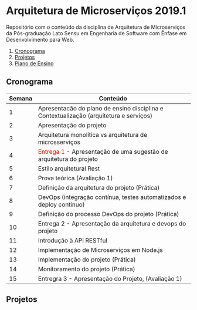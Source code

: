 # Arquitetura de Microserviços 2019.1

Repositório com o conteúdo da disciplina de Arquitetura de Microserviços da Pós-graduação Lato Sensu em Engenharia de Software com Ênfase em Desenvolvimento para Web.

  1. [Cronograma](#cronograma)
  1. [Projetos](#projetos)
  1. [Plano de Ensino](https://github.com/prof-jesiel-viana/microservicos-2019-1/blob/master/Plano%20de%20ensino.pdf)


  ## Cronograma

| Semana | Conteúdo |
| ------ | ------ |
| 1 | Apresentacão do plano de ensino disciplina e Contextualização (arquitetura e serviços) |
| 2 | Apresentação do projeto |
| 3 | Arquitetura monolítica vs arquitetura de microsserviços |
| 4 |  <span style="color:red">Entrega 1</span> - Apresentação de uma sugestão de arquitetura do projeto  |
| 5 | Estilo arquitetural Rest |
| 6 | Prova teórica (Avaliação 1) |
| 7 | Definição da arquitetura do projeto (Prática) |
| 8 | DevOps (integração contínua, testes automatizados e deploy contínuo) |
| 9 | Definição do processo DevOps do projeto (Prática) |
| 10 |  Entrega 2 - Apresentação da arquitetura e devops do projeto  |
| 11 | Introdução à API RESTful |
| 12 | Implementação de Microserviços em Node.js |
| 13 |  Implementação do projeto  (Prática) |
| 14 |  Monitoramento do projeto   (Prática) |
| 15 |  Entregra 3 - Apresentação do Projeto, (Avaliação 1) |


  ## Projetos

